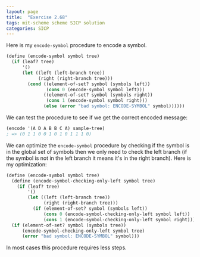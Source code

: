 ```yaml
---
layout: page
title:  "Exercise 2.68"
tags: mit-scheme scheme SICP solution
categories: SICP
---
```

Here is my `encode-symbol` procedure to encode a symbol.
```scheme
(define (encode-symbol symbol tree)
  (if (leaf? tree)
      '()
      (let ((left (left-branch tree))
            (right (right-branch tree)))
        (cond ((element-of-set? symbol (symbols left))
               (cons 0 (encode-symbol symbol left)))
              ((element-of-set? symbol (symbols right))
               (cons 1 (encode-symbol symbol right)))
              (else (error "bad symbol: ENCODE-SYMBOL" symbol))))))
```
We can test the procedure to see if we get the correct encoded message:
```scheme
(encode '(A D A B B C A) sample-tree)
; => (0 1 1 0 0 1 0 1 0 1 1 1 0)
```
We can optimize the `encode-symbol` procedure by checking if the symbol is in the global set of symbols then we only need to check the left branch (if the symbol is not in the left branch it means it's in the right branch). Here is my optimization:
```scheme
(define (encode-symbol symbol tree)
  (define (encode-symbol-checking-only-left symbol tree)
    (if (leaf? tree)
        '()
        (let ((left (left-branch tree))
              (right (right-branch tree)))
          (if (element-of-set? symbol (symbols left))
              (cons 0 (encode-symbol-checking-only-left symbol left))
              (cons 1 (encode-symbol-checking-only-left symbol right))))))
  (if (element-of-set? symbol (symbols tree))
      (encode-symbol-checking-only-left symbol tree)
      (error "bad symbol: ENCODE-SYMBOL" symbol)))
```
In most cases this procedure requires less steps.
